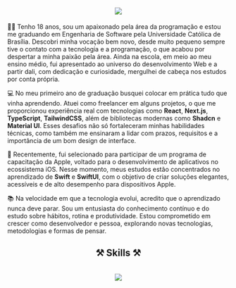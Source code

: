 <h1 align="center">
<img src="https://readme-typing-svg.herokuapp.com/?font=Righteous&size=35&center=true&vCenter=true&width=500&height=70&duration=4000&lines=Hello!+👋;+I'm+Enzo!;" />
</h1>

<p>
🙋‍♂️ Tenho 18 anos, sou um apaixonado pela área da programação e estou me graduando em Engenharia de Software pela Universidade Católica de Brasília. Descobri minha vocação bem novo, desde muito pequeno sempre tive o contato com a tecnologia e a programação, o que acabou por despertar a minha paixão pela área. Ainda na escola, em meio ao meu ensino médio, fui apresentado ao universo do desenvolvimento Web e a partir dali, com dedicação e curiosidade, mergulhei de cabeça nos estudos por conta própria.
  
💻 No meu primeiro ano de graduação busquei colocar em prática tudo que vinha aprendendo. Atuei como freelancer em alguns projetos, o que me proporcionou experiência real com tecnologias como <strong>React</strong>, <strong>Next.js</strong>, <strong>TypeScript</strong>, <strong>TailwindCSS</strong>, além de bibliotecas modernas como <strong>Shadcn</strong> e <strong>Material UI</strong>. Esses desafios não só fortaleceram minhas habilidades técnicas, como também me ensinaram a lidar com prazos, requisitos e a importância de um bom design de interface.

🍎 Recentemente, fui selecionado para participar de um programa de capacitação da Apple, voltado para o desenvolvimento de aplicativos no ecossistema iOS. Nesse momento, meus estudos estão concentrados no aprendizado de <strong>Swift</strong> e <strong>SwiftUI</strong>, com o objetivo de criar soluções elegantes, acessíveis e de alto desempenho para dispositivos Apple.

📚 Na velocidade em que a tecnologia evolui, acredito que o aprendizado nunca deve parar. Sou um entusiasta do conhecimento contínuo e do estudo sobre hábitos, rotina e produtividade. Estou comprometido em crescer como desenvolvedor e pessoa, explorando novas tecnologias, metodologias e formas de pensar.
</p>

<h2 align="center" >⚒️ Skills ⚒️</h2>
<br>
<div align="center" >
  <img src="https://skillicons.dev/icons?i=html,css,javascript,typescript,react,nextjs,materialui,styledcomponents,tailwind,figma,swift" />
</div>
